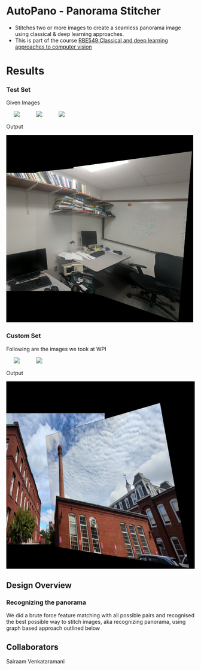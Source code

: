 # AutoPano - Panorama Stitcher
- Stitches two or more images to create a seamless panorama image using classical &amp; deep learning approaches. 
- This is part of the course [RBE549:Classical and deep learning approaches to computer vision](https://nitinjsanket.github.io/teaching/rbe549/fall2022.html)

<!--
<table>
  <tr>
    <td>First Screen Page</td>
     <td>Holiday Mention</td>
     <td>Present day in purple and selected day in pink</td>
  </tr>
  <tr>
    <td valign="top"><img src="Phase1/Data/Test/TestSet2/1.jpg"></td>
    <td valign="top"><img src="Phase1/Data/Test/TestSet2/1.jpg"></td>
    <td valign="top"><img src="Phase1/Data/Test/TestSet2/1.jpg"></td>
  </tr>
 </table>
-->

# Results 

### Test Set
Given Images
<p float="middle">
  <img src="Phase1/Data/Test/TestSet2/1.jpg" width="250" hspace="20" />
  <img src="Phase1/Data/Test/TestSet2/2.jpg" width="250" hspace="20" /> 
  <img src="Phase1/Data/Test/TestSet2/3.jpg" width="250" hspace="20" />
</p>

Output
<p float="middle">
<img src="report/phase1/testset2_image123_clear_stitch3.png" width="500" height="500"/>
</p>

### Custom Set
Following are the images we took at WPI

<p float="middle">
  <img src="Phase1/Data/Train/CustomSet1/1.jpg" width="300" hspace="20" />
  <img src="Phase1/Data/Train/CustomSet1/2.jpg" width="300" hspace="20" /> 
</p>

Output
<p float="middle">
<img src="report/phase1/customset1_image123_clear_stitch3.png" width="700" height="500"/>
</p>

## Design Overview

### Recognizing the panorama
We did a brute force feature matching with all possible pairs and recognised the best possible way to stitch images, aka recognizing panorama, using graph based approach outlined below

## Collaborators 
Sairaam Venkataramani
